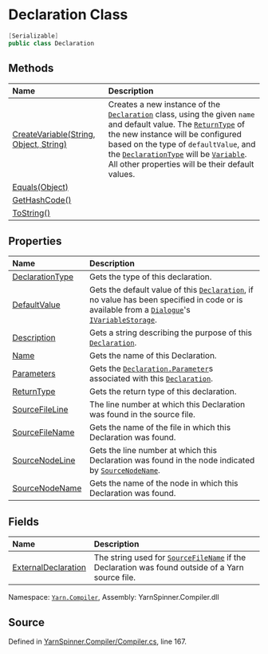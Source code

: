 # Declaration Class


```csharp
[Serializable]
public class Declaration
```



## Methods
|Name|Description|
|:---|:---|
|[CreateVariable(String, Object, String)](/api/csharp/yarn.compiler/declaration.createvariable-system.string,system.object,system.string-.md)| Creates a new instance of the [`Declaration`](/api/csharp/yarn.compiler/declaration.md) class, using the given <code data-dev-comment-type="paramref" class="paramref">name</code> and default value. The [`ReturnType`](/api/csharp/yarn.compiler/declaration.returntype.md) of the new instance will be configured based on the type of <code data-dev-comment-type="paramref" class="paramref">defaultValue</code>, and the [`DeclarationType`](/api/csharp/yarn.compiler/declaration.declarationtype.md) will be [`Variable`](/api/csharp/yarn.compiler/declaration.type.variable.md). All other properties will be their default values. |
|[Equals(Object)](/api/csharp/yarn.compiler/declaration.equals-system.object-.md)||
|[GetHashCode()](/api/csharp/yarn.compiler/declaration.gethashcode.md)||
|[ToString()](/api/csharp/yarn.compiler/declaration.tostring.md)||
## Properties
|Name|Description|
|:---|:---|
|[DeclarationType](/api/csharp/yarn.compiler/declaration.declarationtype.md)| Gets the type of this declaration. |
|[DefaultValue](/api/csharp/yarn.compiler/declaration.defaultvalue.md)| Gets the default value of this [`Declaration`](/api/csharp/yarn.compiler/declaration.md), if no value has been specified in code or is available from a [`Dialogue`](/api/csharp/yarn/dialogue.md)'s [`IVariableStorage`](/api/csharp/yarn/ivariablestorage.md). |
|[Description](/api/csharp/yarn.compiler/declaration.description.md)| Gets a string describing the purpose of this [`Declaration`](/api/csharp/yarn.compiler/declaration.md). |
|[Name](/api/csharp/yarn.compiler/declaration.name.md)| Gets the name of this Declaration. |
|[Parameters](/api/csharp/yarn.compiler/declaration.parameters.md)| Gets the [`Declaration.Parameter`](/api/csharp/yarn.compiler/declaration.parameter.md)s associated with this [`Declaration`](/api/csharp/yarn.compiler/declaration.md). |
|[ReturnType](/api/csharp/yarn.compiler/declaration.returntype.md)| Gets the return type of this declaration. |
|[SourceFileLine](/api/csharp/yarn.compiler/declaration.sourcefileline.md)| The line number at which this Declaration was found in the source file. |
|[SourceFileName](/api/csharp/yarn.compiler/declaration.sourcefilename.md)| Gets the name of the file in which this Declaration was found. |
|[SourceNodeLine](/api/csharp/yarn.compiler/declaration.sourcenodeline.md)| Gets the line number at which this Declaration was found in the node indicated by [`SourceNodeName`](/api/csharp/yarn.compiler/declaration.sourcenodename.md). |
|[SourceNodeName](/api/csharp/yarn.compiler/declaration.sourcenodename.md)| Gets the name of the node in which this Declaration was found. |
## Fields
|Name|Description|
|:---|:---|
|[ExternalDeclaration](/api/csharp/yarn.compiler/declaration.externaldeclaration.md)| The string used for [`SourceFileName`](/api/csharp/yarn.compiler/declaration.sourcefilename.md) if the Declaration was found outside of a Yarn source file. |
<div class="class-metadata">

Namespace: [`Yarn.Compiler`](/api/csharp/yarn.compiler/README.md), Assembly: YarnSpinner.Compiler.dll
</div>

## Source
Defined in [YarnSpinner.Compiler/Compiler.cs](https://github.com/YarnSpinnerTool/YarnSpinner//blob/develop/YarnSpinner.Compiler/Compiler.cs#L167), line 167.
